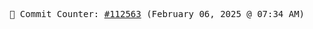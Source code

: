 <p align="center">
    <samp>
        📮 Commit Counter: <a href="https://github.com/Javascript-void0/Javascript-void0/commits/main">#112563</a> (February 06, 2025 @ 07:34 AM)
    </samp>
</p>
